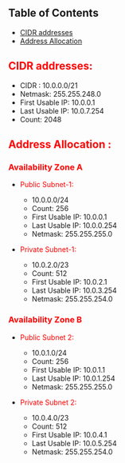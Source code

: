 ## Table of Contents

- [CIDR addresses](#CIDR-addresses)
- [Address Allocation](#Address-Allocation)

## <span style="color:red">CIDR addresses:</span>
* CIDR : 10.0.0.0/21
* Netmask: 255.255.248.0
* First Usable IP: 10.0.0.1
* Last Usable IP: 10.0.7.254
* Count: 2048

## <span style="color:red">Address Allocation :</span>

### <span style="color:red">Availability Zone A</span>
+ <span style="color:red">Public Subnet-1:</span>
  + 10.0.0.0/24
  + Count: 256 
  + First Usable IP: 10.0.0.1 
  + Last Usable IP: 10.0.0.254 
  + Netmask: 255.255.255.0
  

+ <span style="color:red">Private Subnet-1:</span>
  + 10.0.2.0/23 
  + Count: 512 
  + First Usable IP: 10.0.2.1 
  + Last Usable IP: 10.0.3.254 
  + Netmask: 255.255.254.0

### <span style="color:red">Availability Zone B</span>
+ <span style="color:red">Public Subnet 2:</span>
  + 10.0.1.0/24 
  + Count: 256 
  + First Usable IP: 10.0.1.1 
  + Last Usable IP: 10.0.1.254 
  + Netmask: 255.255.255.0


+ <span style="color:red">Private Subnet 2:</span>
  + 10.0.4.0/23 
  + Count: 512 
  + First Usable IP: 10.0.4.1 
  + Last Usable IP: 10.0.5.254 
  + Netmask: 255.255.254.0
